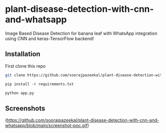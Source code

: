 # plant-disease-detection-with-cnn-and-whatsapp
Image Based Disease Detection for banana leaf with WhatsApp integration using CNN and keras-TensorFlow backend! 


## Installation

First clone this repo

```bash
git clone https://github.com/soorajpazeekal/plant-disease-detection-with-cnn-and-whatsapp.git
```
```python
pip install -r requirements.txt
```
```python
python app.py
```

## Screenshots
(https://github.com/soorajpazeekal/plant-disease-detection-with-cnn-and-whatsapp/blob/main/screenshot-poc.gif)
